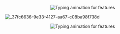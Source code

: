       
</h1>

<!-- Typing Animation -->
<p align="center">
  <img src="https://readme-typing-svg.demolab.com?font=Orbitron&weight=600&size=25&duration=4000&pause=1000&color=00F7FF&center=true&vCenter=true&width=500&lines=WELCOME+To+KELLY+MD" alt="Typing animation for features" />
</p>

![_37fc6636-9e33-4127-aa67-c08ba98f738d](https://github.com/user-attachments/assets/e28d5ebf-2b5b-4d2f-a41f-ebeb6e5970b3)


      
</h1>

<!-- Typing Animation -->
<p align="center">
  <img src="https://readme-typing-svg.demolab.com?font=Orbitron&weight=600&size=25&duration=4000&pause=1000&color=00F7FF&center=true&vCenter=true&width=500&lines=CREATED+BY+PRINCE;PRINCE+TECH;POWERED+BY+PRINCE;FAST++SAFE+RELIABLE" alt="Typing animation for features" />
</p>

